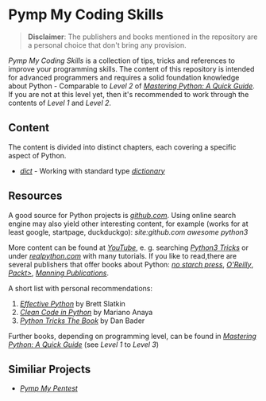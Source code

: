 # Pymp My Coding Skills

> **Disclaimer**: The publishers and books mentioned in the repository are a personal choice that don't bring any provision.

*Pymp My Coding Skills* is a collection of tips, tricks and references to improve your programming skills. The content of this repository is intended for advanced programmers and requires a solid foundation knowledge about Python - Comparable to *Level 2* of [*Mastering Python: A Quick Guide*](https://github.com/GhostActive/PympMyCodingSkills/blob/main/mastering-python.md). If you are not at this level yet, then it's recommended to work through the contents of *Level 1* and *Level 2*.

## Content

The content is divided into distinct chapters, each covering a specific aspect of Python.

* [*dict*](https://github.com/GhostActive/PympMyCodingSkills/blob/main/content/dict.md) - Working with standard type [*dictionary*](https://docs.python.org/3/library/stdtypes.html#mapping-types-dict)

## Resources

A good source for Python projects is [*github.com*](https://https://github.com). Using online search engine may also yield other interesting content, for example (works for at least google, startpage, duckduckgo): *site:github.com awesome python3*

More content can be found at [*YouTube*](https://youtube.com), e. g. searching [*Python3 Tricks*](https://www.youtube.com/results?search_query=python3+tricks) or under [*realpython.com*](https://realpython.com/) with many tutorials. If you like to read,there are several publishers that offer books about Python: [*no starch press*](https://nostarch.com/), [*O'Reilly*](https://www.oreilly.com/), [*Packt>*](https://www.packtpub.com/), [*Manning Publications*](https://www.manning.com/). 

A short list with personal recommendations:

1. [*Effective Python*](https://www.oreilly.com/library/view/effective-python-90/9780134854717/) by Brett Slatkin
2. [*Clean Code in Python*](https://www.packtpub.com/product/clean-code-in-python/9781788835831) by Mariano Anaya
3. [*Python Tricks The Book*](https://realpython.com/python-tricks-amazon) by Dan Bader

Further books, depending on programming level, can be found in [*Mastering Python: A Quick Guide*](https://github.com/GhostActive/PympMyCodingSkills/blob/main/mastering-python.md) (see *Level 1* to *Level 3*)

## Similiar Projects

* [*Pymp My Pentest*](https://github.com/GhostActive/PympMyPentest)